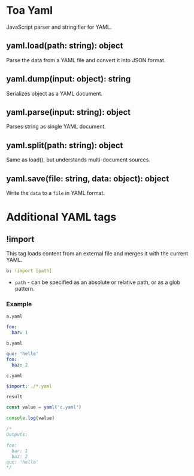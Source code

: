 # Toa Yaml

JavaScript parser and stringifier for YAML.

## yaml.load(path: string): object
Parse the data from a YAML file and convert it into JSON format.

## yaml.dump(input: object): string
Serializes object as a YAML document.

## yaml.parse(input: string): object
Parses string as single YAML document.

## yaml.split(path: string): object
Same as load(), but understands multi-document sources.

## yaml.save(file: string, data: object): object
Write the `data` to a `file` in YAML format.


# Additional YAML tags

## !import
This tag loads content from an external file and merges it with the current YAML.

```yaml
b: !import [path]
```
- `path` - can be specified as an absolute or relative path, or as a glob pattern.


### Example

`a.yaml`
```yaml
foo:
  bar: 1
```

`b.yaml`
```yaml
qux: 'hello'
foo:
  baz: 2
```

`c.yaml`
```yaml
$import: ./*.yaml
```

`result`
```javascript
const value = yaml('c.yaml')

console.log(value)

/*
Outputs:

foo:
  bar: 1
  baz: 2
qux: 'hello'
*/
```

